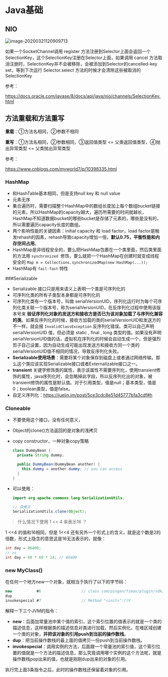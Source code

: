 # Java基础



## NIO



![image-20200321120909713](https://tuchuang-1256253537.cos.ap-shanghai.myqcloud.com/tuchuang/image-20200321120909713.png)





如果一个SocketChannel调用 register 方法注册到Selector上面会返回一个SelectionKey，这个SelectionKey注册在Selector上面，如果调用 cancel 方法取消注册时，SelectionKey并不会被移除，会被添加到Selector的cancelled-key set，等到下次运行 Selector.select 方法的时候才会清除这些被取消的SelectionKey



参考：

https://docs.oracle.com/javase/8/docs/api/java/nio/channels/SelectionKey.html









## 方法重载和方法重写

**重载**：①方法名相同，②参数不相同

**重写**：①方法名相同，②参数相同，③返回值类型 <= 父类返回值类型，④抛出异常类型 <= 父类抛出异常类型



参考：

https://www.cnblogs.com/myworld7/p/10398335.html





### HashMap

* 和HashTable基本相同，但是支持null key 和 null value
* 元素无序
* 集合遍历时，需要扫描整个HashMap中的数组长度加上每个数组bucket链接的元素，所以HashMap的capacity越大，遍历所需要的时间就越长，HashMap不知道数据bucket的哪些bucket是存储了元素的，哪些是没有的，所以需要遍历capacity长度的数组。
* 两个影响性能的关键因素：initial capacity 和 load factor，load factor是触发rehash的因素，rehash导致capacity增加一倍，**默认0.75，平衡性能和内存空间占用**。
* HashMap是非线程安全的，要么把HashMap包裹在一个类里面，然后类里面的方法用 ```synchronized ```修饰，要么就把一个HashMap在创建时就变成线程安全的 ```Map m = Collections.synchronizedMap(new HashMap(...));```
* HashMap有 ```fail-fast``` 特性







###Serializable

* Serializable 接口只是用来语义上表明一个类是可序列化的
* 可序列化类的所有子类型本身都是可序列化的
* 可序列化类有一个版本号，叫做 serialVersionUID，序列化运行时为每个可序列化类关联一个版本号，称为serialVersionUID，在反序列化过程中使用该版本号来 **验证序列化对象的发送方和接收方是否已为该对象加载了与序列化兼容的类**。如果反序列化的时候，接收方加载的类的serialVersionUID和发送方的不一样，就会报 ```InvalidClassException``` 反序列化错误。类可以自己声明 serialVersionUID 值，但必须是 static , final , long 类型的值。如果没有声明serialVersionUID值的话，虚拟机在序列化的时候会自动生成一个，但是强烈剪子自己设置，因为自动生成可能出现发送方和接收方同一个类的serialVersionUID值不相同的情况，导致反序列化失败。
* **Serializable使用场景**：需要将某个对象保存到磁盘上或者通过网络传输，那么这个类应该实现Serializable接口或者Externalizable接口之一。
* **transient** 关键字修饰类的属性，表示该属性不需要序列化，使用transient修饰的属性，java序列化时，会忽略掉此字段，所以反序列化出的对象，被transient修饰的属性是默认值。对于引用类型，值是null；基本类型，值是0；boolean类型，值是false。
* 自定义序列化：https://juejin.im/post/5ce3cdc8e51d45777b1a3cdf#h



### Cloneable

* 不要使用这个接口，没有任何意义，

* Object的clone()方法返回的是对象的浅拷贝

* copy constructor，一种对象copy策略

  ```java
  class DummyBean {
    private String dummy;
  
    public DummyBean(DummyBean another) {
      this.dummy = another.dummy; // you can access  
    }
  }
  ```

* 可以使用：

  ```java
  import org.apache.commons.lang.SerializationUtils;
  
  // 深拷贝
  SerializationUtils.clone(Object);
  ```












> 什么情况下使用 1 << 4 来表示16 ？

1 <<4 的值和16相同，但是 1<<4 还有另外一个形式上的含义，就是这个数是2的倍数，形式上隐含的意思这是16无法表示的，就像：

```java
int day = 86400;
// vs
int day = 60 * 60 * 24; // 86400
```









### new MyClass()

在任何一个地方new一个对象，就相当于执行了以下的字节码：

```java
new           #6                  // class com/pingan/fimax/plugin/sdk/PrimaryTypeTest
dup
invokespecial #7                  // Method "<init>":()V
```

解释一下三个JVM的指令：

* **new**：后面加常量池中某个值的索引，这个索引位置的值表示的就是一个类的描述信息，这样根据类的描述信息对类进行加载，然后实例化，在堆区域创建一个类的对象，**并把该对象的引用push到当前的操作数栈**。
* **dup**：把当前操作数栈的最上面的值拷贝一份push到当前操作数栈。
* **invokespecial**：调用实例的方法，后面跟一个常量池的索引值，这个索引位置的值就是一个方法的描述信息，那么究竟调用哪个实例的这个方法呢，就是操作数栈pop出来的值，也就是刚刚dup出来的对象的引用。

执行完上面3条指令之后，此时的操作数栈还保留着对象的引用。



